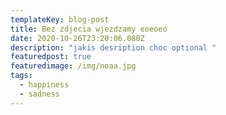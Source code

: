 ```yaml
---
templateKey: blog-post
title: Bez zdjecia wjezdzamy eoeoeo
date: 2020-10-26T23:20:06.080Z
description: "jakis desription choc optional "
featuredpost: true
featuredimage: /img/noaa.jpg
tags:
  - happiness
  - sadness
---
```

